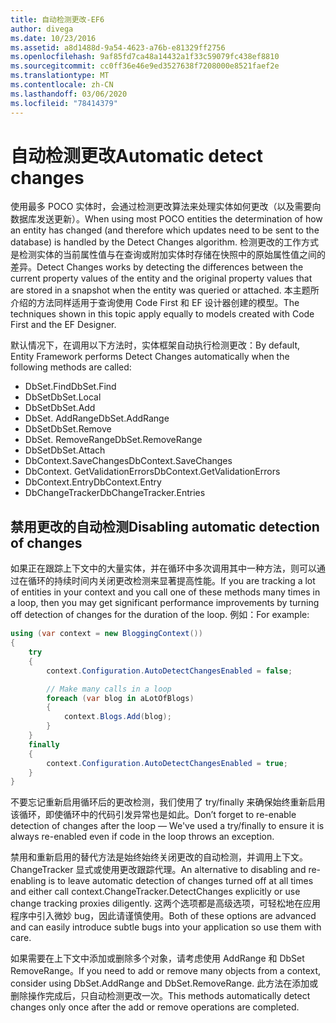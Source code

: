 ```yaml
---
title: 自动检测更改-EF6
author: divega
ms.date: 10/23/2016
ms.assetid: a8d1488d-9a54-4623-a76b-e81329ff2756
ms.openlocfilehash: 9af85fd7ca48a14432a1f33c59079fc438ef8810
ms.sourcegitcommit: cc0ff36e46e9ed3527638f7208000e8521faef2e
ms.translationtype: MT
ms.contentlocale: zh-CN
ms.lasthandoff: 03/06/2020
ms.locfileid: "78414379"
---
```

# <a name="automatic-detect-changes"></a><span data-ttu-id="a61e6-102">自动检测更改</span><span class="sxs-lookup"><span data-stu-id="a61e6-102">Automatic detect changes</span></span>
<span data-ttu-id="a61e6-103">使用最多 POCO 实体时，会通过检测更改算法来处理实体如何更改（以及需要向数据库发送更新）。</span><span class="sxs-lookup"><span data-stu-id="a61e6-103">When using most POCO entities the determination of how an entity has changed (and therefore which updates need to be sent to the database) is handled by the Detect Changes algorithm.</span></span> <span data-ttu-id="a61e6-104">检测更改的工作方式是检测实体的当前属性值与在查询或附加实体时存储在快照中的原始属性值之间的差异。</span><span class="sxs-lookup"><span data-stu-id="a61e6-104">Detect Changes works by detecting the differences between the current property values of the entity and the original property values that are stored in a snapshot when the entity was queried or attached.</span></span> <span data-ttu-id="a61e6-105">本主题所介绍的方法同样适用于查询使用 Code First 和 EF 设计器创建的模型。</span><span class="sxs-lookup"><span data-stu-id="a61e6-105">The techniques shown in this topic apply equally to models created with Code First and the EF Designer.</span></span>  

<span data-ttu-id="a61e6-106">默认情况下，在调用以下方法时，实体框架自动执行检测更改：</span><span class="sxs-lookup"><span data-stu-id="a61e6-106">By default, Entity Framework performs Detect Changes automatically when the following methods are called:</span></span>  

- <span data-ttu-id="a61e6-107">DbSet.Find</span><span class="sxs-lookup"><span data-stu-id="a61e6-107">DbSet.Find</span></span>  
- <span data-ttu-id="a61e6-108">DbSet</span><span class="sxs-lookup"><span data-stu-id="a61e6-108">DbSet.Local</span></span>  
- <span data-ttu-id="a61e6-109">DbSet</span><span class="sxs-lookup"><span data-stu-id="a61e6-109">DbSet.Add</span></span>  
- <span data-ttu-id="a61e6-110">DbSet. AddRange</span><span class="sxs-lookup"><span data-stu-id="a61e6-110">DbSet.AddRange</span></span>
- <span data-ttu-id="a61e6-111">DbSet</span><span class="sxs-lookup"><span data-stu-id="a61e6-111">DbSet.Remove</span></span>  
- <span data-ttu-id="a61e6-112">DbSet. RemoveRange</span><span class="sxs-lookup"><span data-stu-id="a61e6-112">DbSet.RemoveRange</span></span>
- <span data-ttu-id="a61e6-113">DbSet</span><span class="sxs-lookup"><span data-stu-id="a61e6-113">DbSet.Attach</span></span>  
- <span data-ttu-id="a61e6-114">DbContext.SaveChanges</span><span class="sxs-lookup"><span data-stu-id="a61e6-114">DbContext.SaveChanges</span></span>  
- <span data-ttu-id="a61e6-115">DbContext. GetValidationErrors</span><span class="sxs-lookup"><span data-stu-id="a61e6-115">DbContext.GetValidationErrors</span></span>  
- <span data-ttu-id="a61e6-116">DbContext.Entry</span><span class="sxs-lookup"><span data-stu-id="a61e6-116">DbContext.Entry</span></span>  
- <span data-ttu-id="a61e6-117">DbChangeTracker</span><span class="sxs-lookup"><span data-stu-id="a61e6-117">DbChangeTracker.Entries</span></span>  

## <a name="disabling-automatic-detection-of-changes"></a><span data-ttu-id="a61e6-118">禁用更改的自动检测</span><span class="sxs-lookup"><span data-stu-id="a61e6-118">Disabling automatic detection of changes</span></span>  

<span data-ttu-id="a61e6-119">如果正在跟踪上下文中的大量实体，并在循环中多次调用其中一种方法，则可以通过在循环的持续时间内关闭更改检测来显著提高性能。</span><span class="sxs-lookup"><span data-stu-id="a61e6-119">If you are tracking a lot of entities in your context and you call one of these methods many times in a loop, then you may get significant performance improvements by turning off detection of changes for the duration of the loop.</span></span> <span data-ttu-id="a61e6-120">例如：</span><span class="sxs-lookup"><span data-stu-id="a61e6-120">For example:</span></span>  

``` csharp
using (var context = new BloggingContext())
{
    try
    {
        context.Configuration.AutoDetectChangesEnabled = false;

        // Make many calls in a loop
        foreach (var blog in aLotOfBlogs)
        {
            context.Blogs.Add(blog);
        }
    }
    finally
    {
        context.Configuration.AutoDetectChangesEnabled = true;
    }
}
```  

<span data-ttu-id="a61e6-121">不要忘记重新启用循环后的更改检测，我们使用了 try/finally 来确保始终重新启用该循环，即使循环中的代码引发异常也是如此。</span><span class="sxs-lookup"><span data-stu-id="a61e6-121">Don’t forget to re-enable detection of changes after the loop — We've used a try/finally to ensure it is always re-enabled even if code in the loop throws an exception.</span></span>  

<span data-ttu-id="a61e6-122">禁用和重新启用的替代方法是始终始终关闭更改的自动检测，并调用上下文。ChangeTracker 显式或使用更改跟踪代理。</span><span class="sxs-lookup"><span data-stu-id="a61e6-122">An alternative to disabling and re-enabling is to leave automatic detection of changes turned off at all times and either call context.ChangeTracker.DetectChanges explicitly or use change tracking proxies diligently.</span></span> <span data-ttu-id="a61e6-123">这两个选项都是高级选项，可轻松地在应用程序中引入微妙 bug，因此请谨慎使用。</span><span class="sxs-lookup"><span data-stu-id="a61e6-123">Both of these options are advanced and can easily introduce subtle bugs into your application so use them with care.</span></span>  

<span data-ttu-id="a61e6-124">如果需要在上下文中添加或删除多个对象，请考虑使用 AddRange 和 DbSet RemoveRange。</span><span class="sxs-lookup"><span data-stu-id="a61e6-124">If you need to add or remove many objects from a context, consider using DbSet.AddRange and DbSet.RemoveRange.</span></span> <span data-ttu-id="a61e6-125">此方法在添加或删除操作完成后，只自动检测更改一次。</span><span class="sxs-lookup"><span data-stu-id="a61e6-125">This methods automatically detect changes only once after the add or remove operations are completed.</span></span> 

